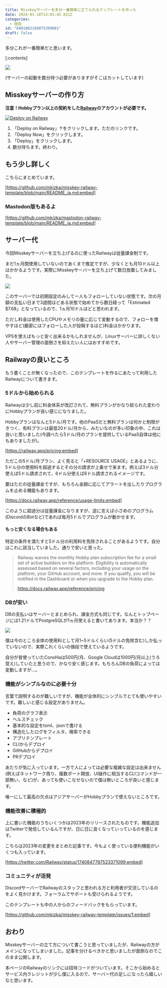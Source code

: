 ```yaml
---
title: Misskeyサーバーを多分一番簡単に立てられるテンプレートを作った
date: 2024-01-16T13:01:45.831Z
categories:
  - 技術
id: "6801883189075399081"
draft: false
---
```


多分これが一番簡単だと思います。

<!-- more -->

[:contents]

![](https://raw.githubusercontent.com/mkizka/misskey-railway-template/main/images/deploy.gif)

(サーバーの起動を数分待つ必要がありますがそこはカットしています)

## Misskeyサーバーの作り方

**注意！Hobbyプラン以上の契約をした[Railway](https://railway.app?referralCode=mveF9L)のアカウントが必要です。**

[![Deploy on Railway](https://railway.app/button.svg)](https://railway.app/template/8bBGvg?referralCode=mveF9L)

1. 「Deploy on Railway」↑をクリックします。ただのリンクです。
2. 「Deploy Now」をクリックします。
3. 「Deploy」をクリックします。
4. 数分待ちます。終わり。

## もう少し詳しく

こちらにまとめています。

[https://github.com/mkizka/misskey-railway-template/blob/main/README_ja.md:embed]

### Mastodon版もあるよ

[https://github.com/mkizka/mastodon-railway-template/blob/main/README_ja.md:embed]

## サーバー代

今回Misskeyサーバーを立ち上げるのに使ったRailwayは従量課金制です。

まだ1ヵ月間使用していないのであくまで推定ですが、少なくとも月10ドル以上はかかるようです。実際にMisskeyサーバーを立ち上げて数日放置してみました。

![](https://pages.mkizka.dev/images/3045b5acad/usage.png)

このサーバーでは初期設定のみして一人もフォローしていない状態です。次の月額の支払い日まで3週間ほどある状態で始めてから数日経って「Estimated $7.68」となっているので、1ヵ月10ドルほどと思われます。

ただし料金は使用したCPUやメモリの量に応じて変動するので、フォローを増やすほど(厳密にはフォローした人が投稿するほど)料金はかかります。

VPSを使えばもっと安く出来るかもしれませんが、Linuxサーバーに詳しくない人やサーバー管理の面倒さを抑えたい人にはおすすめです。

## Railwayの良いところ

もう書くことが無くなったので、このテンプレートを作るにあたって利用したRailwayについて書きます。

### 5ドルから始められる

Railwayは少し前に料金体系が改訂されて、無料プランがかなり絞られた変わりにHobbyプランが良い感じになりました。

Hobbyプランはなんと5ドル/月です。他のPaaSだと無料プランは何かと制限がきつく、有料プランは最低20ドル/月から、みたいなのが多い印象の中、これは良いと思いました(今調べたら5ドル/月のプランを提供しているPaaS自体は他にもありましたが)。

[https://railway.app/pricing:embed]

ただこの5ドル/月プラン、よく見ると「+RESOURCE USAGE」とあるように、5ドル分の使用料を超過するとその分の請求が上乗せで来ます。例えば3ドル分使えば5ドル請求されて、6ドル分使えば6ドル請求されるイメージです。

要はただの従量課金ですが、もちろん金額に応じてアラートを出したりプログラムを止める機能もあります。

[https://docs.railway.app/reference/usage-limits:embed]

このように超過分は従量課金になりますが、逆に言えば小さめのプログラム(DiscordのBotなど)であれば毎月5ドルでプログラムが動かせます。

#### もっと安くなる場合もある

特定の条件を満たすと5ドル分の利用料を免除されることがあるようです。自分はこれに該当していました。通りで安いと思った。

> Railway waives the monthly Hobby plan subscription fee for a small set of active builders on the platform. Eligibility is automatically assessed based on several factors, including your usage on the platform, your GitHub account, and more. If you qualify, you will be notified in the Dashboard or when you upgrade to the Hobby plan.
>
> https://docs.railway.app/reference/pricing

### DBが安い

DBの支払いはサーバーとまとめられ、課金方式も同じです。なんとトップページには1.21ドルでPostgreSQLが1ヵ月使えると書いてあります。本当か？？

![](https://pages.mkizka.dev/images/3045b5acad/postgres.png)

僕は今のところ全体の使用料として月1~5ドルくらい(5ドルの免除含む)しか払っていないので、実際これくらいの値段で使えているようです。

自分が昔使っていたConoHaは500円/月、Google Cloudは1000円/月以上(うろ覚え)していたと思うので、かなり安く感じます。もちろんDBの負荷によっては変動しますが...。

### 機能がシンプルなのに必要十分

言葉で説明するのが難しいですが、機能が全体的にシンプルでとても使いやすいです。難しいと感じる設定がありません。

- 負荷のグラフ表示
- ヘルスチェック
- 基本的な設定をtoml、jsonで書ける
- 構造化したログをフィルタ、検索できる
- アプリテンプレート
- CLIからデプロイ
- GitHubからデプロイ
- PRデプロイ

あたりが気に入っています。一方で人によっては必要な複雑な設定は出来ません(例えばネットワーク周り、複数ポート開放、UI操作に相当するCLIコマンドが一部無い、など)が、あっても使いこなせないので僕は無いところが良いと感じます。

唯一にして最高の欠点はアジアサーバーがHobbyプランで使えないところです。

### 機能改善に積極的

上に書いた機能のうちいくつかは2023年のリリースされたものです。機能追加はTwitterで発信しているんですが、日に日に良くなっていっているのを感じます。

こちらは2023年の変更をまとめた記事です。今もよく使っている便利機能がいくつも入っています。

[https://twitter.com/Railway/status/1740847787523371099:embed]

### コミュニティが活発

DiscordサーバーでRailwayのスタッフと思われる方と利用者が交流しているのをよく見かけます。フォーラムでサポートも受けられるようです。

このテンプレートも中の人からのフィードバックをもらっています。

[https://github.com/mkizka/misskey-railway-template/issues/1:embed]

## おわり

Misskeyサーバーの立て方について書こうと思っていましたが、Railwayの方がメインになってしまいました。記事を分けるべきかと思いましたが面倒なのでこのまま公開します。

本ページのRailwayのリンクには招待コードがついています。そこから始めるとサービス内クレジットが少し僕に入るので、サーバー代の足しになったら嬉しいなと思います。
